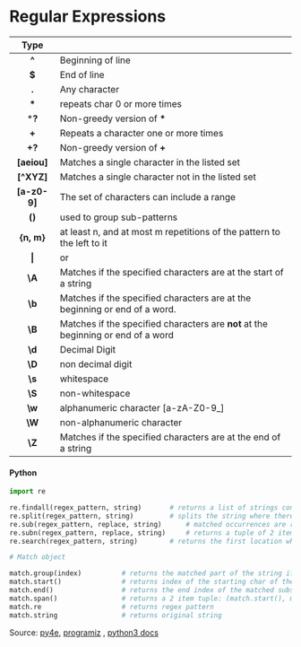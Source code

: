# Regular Expressions

|     Type     |                                                              |
| :----------: | :----------------------------------------------------------- |
|    **^**     | Beginning of line                                            |
|    **$**     | End of line                                                  |
|    **.**     | Any character                                                |
|    **\***    | repeats char 0 or more times                                 |
|    ***?**    | Non-greedy version of **\***                                 |
|    **+**     | Repeats a character one or more times                        |
|    **+?**    | Non-greedy version of **+**                                  |
| **[aeiou]**  | Matches a single character in the listed set                 |
|  **[^XYZ]**  | Matches a single character not in the listed set             |
| **[a-z0-9]** | The set of characters can include a range                    |
|    **()**    | used to group sub-patterns                                   |
|  **{n, m}**  | at least n, and at most m repetitions of the pattern to the left to it |
|    **\|**    | or                                                           |
|    **\A**    | Matches if the specified characters are at the start of a string |
|    **\b**    | Matches if the specified characters are at the beginning or end of a word. |
|    **\B**    | Matches if the specified characters are **not** at the beginning or end of a word |
|    **\d**    | Decimal Digit                                                |
|    **\D**    | non decimal digit                                            |
|    **\s**    | whitespace                                                   |
|    **\S**    | non-whitespace                                               |
|    **\w**    | alphanumeric character [a-zA-Z0-9_]                          |
|    **\W**    | non-alphanumeric character                                   |
|    **\Z**    | Matches if the specified characters are at the end of a string |



#### Python  

```python
import re

re.findall(regex_pattern, string)		# returns a list of strings containing all matches
re.split(regex_pattern, string) 		# splits the string where there is a match
re.sub(regex_pattern, replace, string)		# matched occurrences are replaced with replace variable value
re.subn(regex_pattern, replace, string)		# returns a tuple of 2 items: (new string, no.of substitutions made)
re.search(regex_pattern, string)		# returns the first location where the pattern matches

# Match object

match.group(index) 			# returns the matched part of the string if no index is specified
match.start()				# returns index of the starting char of the matched substring
match.end()				  	# returns the end index of the matched substring
match.span()				# returns a 2 item tuple: (match.start(), match.end())
match.re					# returns regex pattern
match.string				# returns original string
```

Source: [py4e](https://py4e.com), [programiz](https://www.programiz.com/python-programming/regex) , [python3 docs](https://docs.python.org/3/library/re.html)